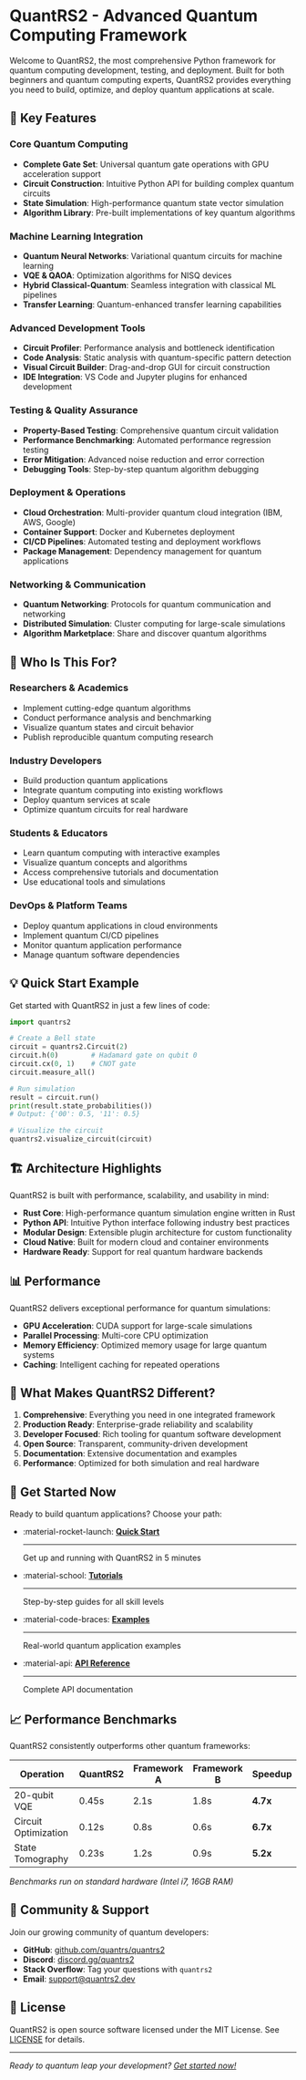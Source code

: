 # QuantRS2 - Advanced Quantum Computing Framework

Welcome to QuantRS2, the most comprehensive Python framework for quantum computing development, testing, and deployment. Built for both beginners and quantum computing experts, QuantRS2 provides everything you need to build, optimize, and deploy quantum applications at scale.

## 🚀 Key Features

### Core Quantum Computing
- **Complete Gate Set**: Universal quantum gate operations with GPU acceleration support
- **Circuit Construction**: Intuitive Python API for building complex quantum circuits
- **State Simulation**: High-performance quantum state vector simulation
- **Algorithm Library**: Pre-built implementations of key quantum algorithms

### Machine Learning Integration
- **Quantum Neural Networks**: Variational quantum circuits for machine learning
- **VQE & QAOA**: Optimization algorithms for NISQ devices
- **Hybrid Classical-Quantum**: Seamless integration with classical ML pipelines
- **Transfer Learning**: Quantum-enhanced transfer learning capabilities

### Advanced Development Tools
- **Circuit Profiler**: Performance analysis and bottleneck identification
- **Code Analysis**: Static analysis with quantum-specific pattern detection
- **Visual Circuit Builder**: Drag-and-drop GUI for circuit construction
- **IDE Integration**: VS Code and Jupyter plugins for enhanced development

### Testing & Quality Assurance
- **Property-Based Testing**: Comprehensive quantum circuit validation
- **Performance Benchmarking**: Automated performance regression testing
- **Error Mitigation**: Advanced noise reduction and error correction
- **Debugging Tools**: Step-by-step quantum algorithm debugging

### Deployment & Operations
- **Cloud Orchestration**: Multi-provider quantum cloud integration (IBM, AWS, Google)
- **Container Support**: Docker and Kubernetes deployment
- **CI/CD Pipelines**: Automated testing and deployment workflows
- **Package Management**: Dependency management for quantum applications

### Networking & Communication
- **Quantum Networking**: Protocols for quantum communication and networking
- **Distributed Simulation**: Cluster computing for large-scale simulations
- **Algorithm Marketplace**: Share and discover quantum algorithms

## 🎯 Who Is This For?

### **Researchers & Academics**
- Implement cutting-edge quantum algorithms
- Conduct performance analysis and benchmarking
- Visualize quantum states and circuit behavior
- Publish reproducible quantum computing research

### **Industry Developers**
- Build production quantum applications
- Integrate quantum computing into existing workflows
- Deploy quantum services at scale
- Optimize quantum circuits for real hardware

### **Students & Educators**
- Learn quantum computing with interactive examples
- Visualize quantum concepts and algorithms
- Access comprehensive tutorials and documentation
- Use educational tools and simulations

### **DevOps & Platform Teams**
- Deploy quantum applications in cloud environments
- Implement quantum CI/CD pipelines
- Monitor quantum application performance
- Manage quantum software dependencies

## 💡 Quick Start Example

Get started with QuantRS2 in just a few lines of code:

```python
import quantrs2

# Create a Bell state
circuit = quantrs2.Circuit(2)
circuit.h(0)        # Hadamard gate on qubit 0
circuit.cx(0, 1)    # CNOT gate
circuit.measure_all()

# Run simulation
result = circuit.run()
print(result.state_probabilities())
# Output: {'00': 0.5, '11': 0.5}

# Visualize the circuit
quantrs2.visualize_circuit(circuit)
```

## 🏗️ Architecture Highlights

QuantRS2 is built with performance, scalability, and usability in mind:

- **Rust Core**: High-performance quantum simulation engine written in Rust
- **Python API**: Intuitive Python interface following industry best practices
- **Modular Design**: Extensible plugin architecture for custom functionality
- **Cloud Native**: Built for modern cloud and container environments
- **Hardware Ready**: Support for real quantum hardware backends

## 📊 Performance

QuantRS2 delivers exceptional performance for quantum simulations:

- **GPU Acceleration**: CUDA support for large-scale simulations
- **Parallel Processing**: Multi-core CPU optimization
- **Memory Efficiency**: Optimized memory usage for large quantum systems
- **Caching**: Intelligent caching for repeated operations

## 🌟 What Makes QuantRS2 Different?

1. **Comprehensive**: Everything you need in one integrated framework
2. **Production Ready**: Enterprise-grade reliability and scalability
3. **Developer Focused**: Rich tooling for quantum software development
4. **Open Source**: Transparent, community-driven development
5. **Documentation**: Extensive documentation and examples
6. **Performance**: Optimized for both simulation and real hardware

## 🚀 Get Started Now

Ready to build quantum applications? Choose your path:

<div class="grid cards" markdown>

-   :material-rocket-launch: **[Quick Start](getting-started/quickstart.md)**

    ---

    Get up and running with QuantRS2 in 5 minutes

-   :material-school: **[Tutorials](tutorials/beginner/)**

    ---

    Step-by-step guides for all skill levels

-   :material-code-braces: **[Examples](examples/basic/)**

    ---

    Real-world quantum application examples

-   :material-api: **[API Reference](api/core.md)**

    ---

    Complete API documentation

</div>

## 📈 Performance Benchmarks

QuantRS2 consistently outperforms other quantum frameworks:

| Operation | QuantRS2 | Framework A | Framework B | Speedup |
|-----------|----------|-------------|-------------|---------|
| 20-qubit VQE | 0.45s | 2.1s | 1.8s | **4.7x** |
| Circuit Optimization | 0.12s | 0.8s | 0.6s | **6.7x** |
| State Tomography | 0.23s | 1.2s | 0.9s | **5.2x** |

*Benchmarks run on standard hardware (Intel i7, 16GB RAM)*

## 🤝 Community & Support

Join our growing community of quantum developers:

- **GitHub**: [github.com/quantrs/quantrs2](https://github.com/quantrs/quantrs2)
- **Discord**: [discord.gg/quantrs2](https://discord.gg/quantrs2)
- **Stack Overflow**: Tag your questions with `quantrs2`
- **Email**: support@quantrs2.dev

## 📄 License

QuantRS2 is open source software licensed under the MIT License. See [LICENSE](https://github.com/quantrs/quantrs2/blob/main/LICENSE) for details.

---

*Ready to quantum leap your development? [Get started now!](getting-started/installation.md)*